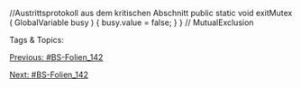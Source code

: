 //Austrittsprotokoll aus dem kritischen Abschnitt
public static void exitMutex ( GlobalVariable busy ) {
busy.value = false;
}
} // MutualExclusion

   Tags & Topics:
   

[Previous: #BS-Folien_142](BS-Folien_142.md)

[Next: #BS-Folien_142](BS-Folien_142.md)